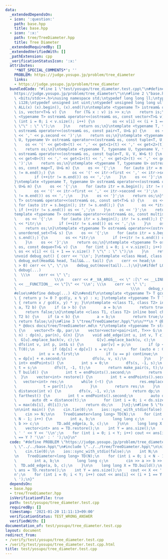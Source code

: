 ```yaml
---
data:
  _extendedDependsOn:
  - icon: ':question:'
    path: base.hpp
    title: base.hpp
  - icon: ':x:'
    path: tree/TreeDiameter.hpp
    title: Tree Diameter
  _extendedRequiredBy: []
  _extendedVerifiedWith: []
  _pathExtension: cpp
  _verificationStatusIcon: ':x:'
  attributes:
    '*NOT_SPECIAL_COMMENTS*': ''
    PROBLEM: https://judge.yosupo.jp/problem/tree_diameter
    links:
    - https://judge.yosupo.jp/problem/tree_diameter
  bundledCode: "#line 1 \"test/yosupo/tree_diameter.test.cpp\"\n#define PROBLEM \"\
    https://judge.yosupo.jp/problem/tree_diameter\"\n\n#line 2 \"base.hpp\"\n#include\
    \ <bits/stdc++.h>\nusing namespace std;\ntypedef long long ll;\ntypedef __int128_t\
    \ i128;\ntypedef unsigned int uint;\ntypedef unsigned long long ull;\n#define\
    \ ALL(x) (x).begin(), (x).end()\n\ntemplate <typename T> istream& operator>>(istream&\
    \ is, vector<T>& v) {\n    for (T& x : v) is >> x;\n    return is;\n}\ntemplate\
    \ <typename T> ostream& operator<<(ostream& os, const vector<T>& v) {\n    for\
    \ (int i = 0; i < v.size(); i++) {\n        os << v[i] << (i + 1 == v.size() ?\
    \ \"\" : \" \");\n    }\n    return os;\n}\ntemplate <typename T, typename U>\
    \ ostream& operator<<(ostream& os, const pair<T, U>& p) {\n    os << '(' << p.first\
    \ << ',' << p.second << ')';\n    return os;\n}\ntemplate <typename T, typename\
    \ U, typename V> ostream& operator<<(ostream& os, const tuple<T, U, V>& t) {\n\
    \    os << '(' << get<0>(t) << ',' << get<1>(t) << ',' << get<2>(t) << ')';\n\
    \    return os;\n}\ntemplate <typename T, typename U, typename V, typename W>\
    \ ostream& operator<<(ostream& os, const tuple<T, U, V, W>& t) {\n    os << '('\
    \ << get<0>(t) << ',' << get<1>(t) << ',' << get<2>(t) << ',' << get<3>(t) <<\
    \ ')';\n    return os;\n}\ntemplate <typename T, typename U> ostream& operator<<(ostream&\
    \ os, const map<T, U>& m) {\n    os << '{';\n    for (auto itr = m.begin(); itr\
    \ != m.end();) {\n        os << '(' << itr->first << ',' << itr->second << ')';\n\
    \        if (++itr != m.end()) os << ',';\n    }\n    os << '}';\n    return os;\n\
    }\ntemplate <typename T, typename U> ostream& operator<<(ostream& os, const unordered_map<T,\
    \ U>& m) {\n    os << '{';\n    for (auto itr = m.begin(); itr != m.end();) {\n\
    \        os << '(' << itr->first << ',' << itr->second << ')';\n        if (++itr\
    \ != m.end()) os << ',';\n    }\n    os << '}';\n    return os;\n}\ntemplate <typename\
    \ T> ostream& operator<<(ostream& os, const set<T>& s) {\n    os << '{';\n   \
    \ for (auto itr = s.begin(); itr != s.end();) {\n        os << *itr;\n       \
    \ if (++itr != s.end()) os << ',';\n    }\n    os << '}';\n    return os;\n}\n\
    template <typename T> ostream& operator<<(ostream& os, const multiset<T>& s) {\n\
    \    os << '{';\n    for (auto itr = s.begin(); itr != s.end();) {\n        os\
    \ << *itr;\n        if (++itr != s.end()) os << ',';\n    }\n    os << '}';\n\
    \    return os;\n}\ntemplate <typename T> ostream& operator<<(ostream& os, const\
    \ unordered_set<T>& s) {\n    os << '{';\n    for (auto itr = s.begin(); itr !=\
    \ s.end();) {\n        os << *itr;\n        if (++itr != s.end()) os << ',';\n\
    \    }\n    os << '}';\n    return os;\n}\ntemplate <typename T> ostream& operator<<(ostream&\
    \ os, const deque<T>& v) {\n    for (int i = 0; i < v.size(); i++) {\n       \
    \ os << v[i] << (i + 1 == v.size() ? \"\" : \" \");\n    }\n    return os;\n}\n\
    \nvoid debug_out() { cerr << '\\n'; }\ntemplate <class Head, class... Tail> void\
    \ debug_out(Head&& head, Tail&&... tail) {\n    cerr << head;\n    if (sizeof...(Tail)\
    \ > 0) cerr << \", \";\n    debug_out(move(tail)...);\n}\n#ifdef LOCAL\n#define\
    \ debug(...)                                                                 \
    \  \\\n    cerr << \" \";                                                    \
    \                 \\\n    cerr << #__VA_ARGS__ << \" :[\" << __LINE__ << \":\"\
    \ << __FUNCTION__ << \"]\" << '\\n'; \\\n    cerr << \" \";                  \
    \                                                   \\\n    debug_out(__VA_ARGS__)\n\
    #else\n#define debug(...) 42\n#endif\n\ntemplate <typename T> T gcd(T x, T y)\
    \ { return y != 0 ? gcd(y, x % y) : x; }\ntemplate <typename T> T lcm(T x, T y)\
    \ { return x / gcd(x, y) * y; }\n\ntemplate <class T1, class T2> inline bool chmin(T1&\
    \ a, T2 b) {\n    if (a > b) {\n        a = b;\n        return true;\n    }\n\
    \    return false;\n}\ntemplate <class T1, class T2> inline bool chmax(T1& a,\
    \ T2 b) {\n    if (a < b) {\n        a = b;\n        return true;\n    }\n   \
    \ return false;\n}\n#line 3 \"tree/TreeDiameter.hpp\"\n\n/**\n * @brief Tree Diameter\n\
    \ * @docs docs/tree/TreeDiameter.md\n */\ntemplate <typename T> struct TreeDiameter\
    \ {\n    vector<T> dp, par;\n    vector<vector<pair<int, T>>> G;\n    TreeDiameter(int\
    \ n) : dp(n), par(n), G(n) {}\n    void add_edge(int u, int v, T c) {\n      \
    \  G[u].emplace_back(v, c);\n        G[v].emplace_back(u, c);\n    }\n    void\
    \ dfs(int v, int p, int& s) {\n        par[v] = p;\n        if (p < 0) dp[v] =\
    \ T(0);\n        if (dp[s] < dp[v]) s = v;\n        for (auto e : G[v]) {\n  \
    \          int u = e.first;\n            if (u == p) continue;\n            dp[u]\
    \ = dp[v] + e.second;\n            dfs(u, v, s);\n        }\n    }\n    pair<int,\
    \ int> endPoints() {\n        int s = 0;\n        dfs(s, -1, s);\n        int\
    \ t = s;\n        dfs(t, -1, t);\n        return make_pair(s, t);\n    }\n   \
    \ T build() {\n        int t = endPoints().second;\n        return dp[t];\n  \
    \  }\n    vector<int> restore() {\n        int t = endPoints().second;\n     \
    \   vector<int> res;\n        while (~t) {\n            res.emplace_back(t);\n\
    \            t = par[t];\n        }\n        return res;\n    }\n    vector<T>\
    \ distance(int v) {\n        dfs(v, -1, v);\n        return dp;\n    }\n    vector<T>\
    \ farthest() {\n        int t = endPoints().second;\n        auto ds = dp;\n \
    \       auto dt = distance(t);\n        for (int i = 0; i < ds.size(); i++) ds[i]\
    \ = max(ds[i], dt[i]);\n        return ds;\n    }\n};\n#line 5 \"test/yosupo/tree_diameter.test.cpp\"\
    \n\nint main() {\n    cin.tie(0);\n    ios::sync_with_stdio(false);\n    int N;\n\
    \    cin >> N;\n\n    TreeDiameter<long long> TD(N);\n    for (int i = 0; i <\
    \ N - 1; i++) {\n        int a, b;\n        long long c;\n        cin >> a >>\
    \ b >> c;\n        TD.add_edge(a, b, c);\n    }\n\n    long long X = TD.build();\n\
    \    vector<int> ans = TD.restore();\n    int Y = ans.size();\n    cout << X <<\
    \ ' ' << Y << '\\n';\n    for (int i = 0; i < Y; i++) cout << ans[i] << (i + 1\
    \ == Y ? '\\n' : ' ');\n}\n"
  code: "#define PROBLEM \"https://judge.yosupo.jp/problem/tree_diameter\"\n\n#include\
    \ \"../../base.hpp\"\n#include \"../../tree/TreeDiameter.hpp\"\n\nint main() {\n\
    \    cin.tie(0);\n    ios::sync_with_stdio(false);\n    int N;\n    cin >> N;\n\
    \n    TreeDiameter<long long> TD(N);\n    for (int i = 0; i < N - 1; i++) {\n\
    \        int a, b;\n        long long c;\n        cin >> a >> b >> c;\n      \
    \  TD.add_edge(a, b, c);\n    }\n\n    long long X = TD.build();\n    vector<int>\
    \ ans = TD.restore();\n    int Y = ans.size();\n    cout << X << ' ' << Y << '\\\
    n';\n    for (int i = 0; i < Y; i++) cout << ans[i] << (i + 1 == Y ? '\\n' : '\
    \ ');\n}"
  dependsOn:
  - base.hpp
  - tree/TreeDiameter.hpp
  isVerificationFile: true
  path: test/yosupo/tree_diameter.test.cpp
  requiredBy: []
  timestamp: '2021-01-20 11:11:13+09:00'
  verificationStatus: TEST_WRONG_ANSWER
  verifiedWith: []
documentation_of: test/yosupo/tree_diameter.test.cpp
layout: document
redirect_from:
- /verify/test/yosupo/tree_diameter.test.cpp
- /verify/test/yosupo/tree_diameter.test.cpp.html
title: test/yosupo/tree_diameter.test.cpp
---
```

